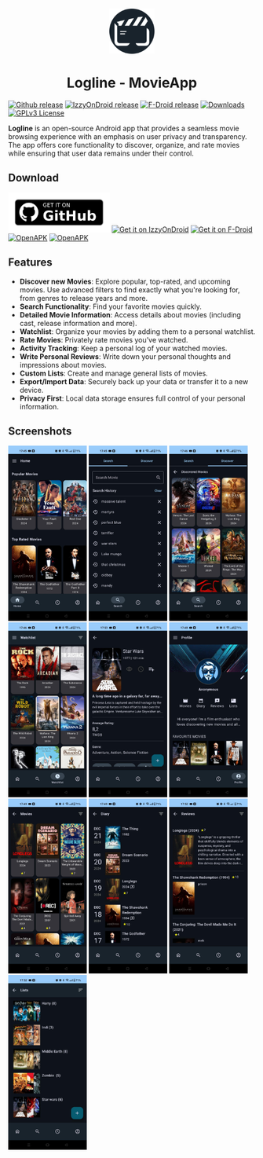 <p align="center">
   <img alt="Logline App-Logo" src="readme/LoglineLogo.svg" width="92" />
</p>
<h1 align="center">Logline - MovieApp</h1>

[<img src="https://img.shields.io/github/tag-date/patch4code/logline.svg?color=blue&label=release"
alt="Github release">](https://github.com/Patch4Code/Logline/releases)
[<img src="https://img.shields.io/endpoint?url=https://apt.izzysoft.de/fdroid/api/v1/shield/com.patch4code.logline"
alt="IzzyOnDroid release">](https://apt.izzysoft.de/fdroid/index/apk/com.patch4code.logline)
[<img src="https://img.shields.io/f-droid/v/com.patch4code.logline?logo=fdroid"
alt="F-Droid release">](https://f-droid.org/en/packages/com.patch4code.logline)
[<img src="https://img.shields.io/github/downloads/patch4code/logline/total?logo=github&color=%230f81c2"
alt="Downloads">](https://github.com/patch4code/Logline/releases)
[<img src="https://img.shields.io/badge/License-GPL%20v3-orange"
alt="GPLv3 License">](https://www.gnu.org/licenses/gpl-3.0)


**Logline** is an open-source Android app that provides a seamless movie browsing experience with an emphasis on user privacy and transparency. 
The app offers core functionality to discover, organize, and rate movies while ensuring that user data remains under their control.


## Download

[<img src="readme/get-it-on-github.png"
alt="Get it on Github" height="80">](https://github.com/Patch4Code/Logline/releases)
[<img src="https://gitlab.com/IzzyOnDroid/repo/-/raw/master/assets/IzzyOnDroid.png"
alt="Get it on IzzyOnDroid" height="80">](https://apt.izzysoft.de/fdroid/index/apk/com.patch4code.logline)
[<img src="https://fdroid.gitlab.io/artwork/badge/get-it-on.png"
alt="Get it on F-Droid" height="80">](https://f-droid.org/en/packages/com.patch4code.logline)
[<img src="https://www.openapk.net/images/openapk-badge.png"
alt="OpenAPK" height="80">](https://www.openapk.net/logline-movieapp/com.patch4code.logline/)
[<img src="https://www.androidfreeware.net/images/androidfreeware-badge.png"
alt="OpenAPK" height="80">](https://www.androidfreeware.net/download-logline-movieapp-apk.html)


## Features
- **Discover new Movies**: Explore popular, top-rated, and upcoming movies.
  Use advanced filters to find exactly what you're looking for, from genres to release years and more.
- **Search Functionality**: Find your favorite movies quickly.
- **Detailed Movie Information**: Access details about movies (including cast, release information and more).
- **Watchlist**: Organize your movies by adding them to a personal watchlist.
- **Rate Movies**: Privately rate movies you’ve watched.
- **Activity Tracking**: Keep a personal log of your watched movies.
- **Write Personal Reviews**: Write down your personal thoughts and impressions about movies.
- **Custom Lists**: Create and manage general lists of movies.
- **Export/Import Data**: Securely back up your data or transfer it to a new device.
- **Privacy First**: Local data storage ensures full control of your personal information.



## Screenshots

[<img src="readme/home.jpeg" width=160>](readme/home.jpeg)
[<img src="readme/search.jpeg" width=160>](readme/search.jpeg)
[<img src="readme/discover.jpeg" width=160>](readme/discover.jpeg)
[<img src="readme/watchlist.jpeg" width=160>](readme/watchlist.jpeg)
[<img src="readme/movie_page.jpeg" width=160>](readme/movie_page.jpeg)
[<img src="readme/profile.jpeg" width=160>](readme/profile.jpeg)
[<img src="readme/my_movies.jpeg" width=160>](readme/my_movies.jpeg)
[<img src="readme/diary.jpeg" width=160>](readme/diary.jpeg)
[<img src="readme/reviews.jpeg" width=160>](readme/reviews.jpeg)
[<img src="readme/list_table.jpeg" width=160>](readme/list_table.jpeg)

